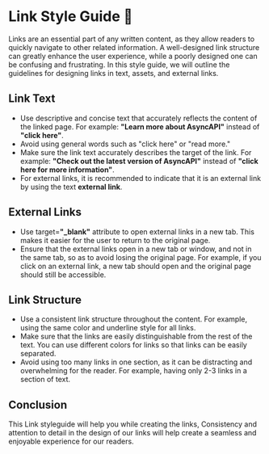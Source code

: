 # Link Style Guide 📃

Links are an essential part of any written content, as they allow readers to quickly navigate to other related information. A well-designed link structure can greatly enhance the user experience, while a poorly designed one can be confusing and frustrating. In this style guide, we will outline the guidelines for designing links in text, assets, and external links.

## Link Text

- Use descriptive and concise text that accurately reflects the content of the linked page. For example: **"Learn more about AsyncAPI"** instead of **"click here"**.
- Avoid using general words such as "click here" or "read more."
- Make sure the link text accurately describes the target of the link. For example: **"Check out the latest version of AsyncAPI"** instead of **"click here for more information"**.
- For external links, it is recommended to indicate that it is an external link by using the text **external link**.

## External Links

- Use target=**"_blank"** attribute to open external links in a new tab. This makes it easier for the user to return to the original page.
- Ensure that the external links open in a new tab or window, and not in the same tab, so as to avoid losing the original page. For example, if you click on an external link, a new tab should open and the original page should still be accessible.

## Link Structure

- Use a consistent link structure throughout the content. For example, using the same color and underline style for all links.
- Make sure that the links are easily distinguishable from the rest of the text. You can use different colors for links so that links can be easily separated.
- Avoid using too many links in one section, as it can be distracting and overwhelming for the reader. For example, having only 2-3 links in a section of text.

## Conclusion

This Link styleguide will help you while creating the links, Consistency and attention to detail in the design of our links will help create a seamless and enjoyable experience for our readers.
